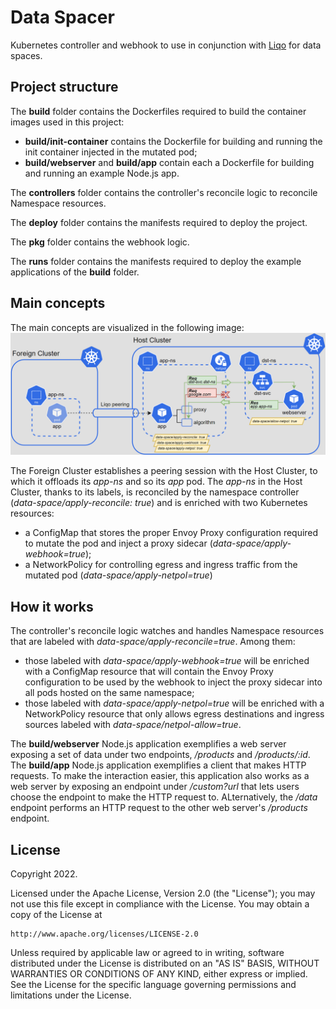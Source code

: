 # Data Spacer

Kubernetes controller and webhook to use in conjunction with [Liqo](https://github.com/liqotech/liqo) for data spaces.

## Project structure

The **build** folder contains the Dockerfiles required to build the container images used in this project:

- **build/init-container** contains the Dockerfile for building and running the init container injected in the mutated pod;
- **build/webserver** and **build/app** contain each a Dockerfile for building and running an example Node.js app.

The **controllers** folder contains the controller's reconcile logic to reconcile Namespace resources.

The **deploy** folder contains the manifests required to deploy the project.

The **pkg** folder contains the webhook logic.

The **runs** folder contains the manifests required to deploy the example applications of the **build** folder.

## Main concepts

The main concepts are visualized in the following image:
![Project schema](data-spacer.png)

The Foreign Cluster establishes a peering session with the Host Cluster, to which it offloads its _app-ns_ and so its _app_ pod. The _app-ns_ in the Host Cluster, thanks to its labels, is reconciled by the namespace controller (_data-space/apply-reconcile: true_) and is enriched with two Kubernetes resources:

- a ConfigMap that stores the proper Envoy Proxy configuration required to mutate the pod and inject a proxy sidecar (_data-space/apply-webhook=true_);
- a NetworkPolicy for controlling egress and ingress traffic from the mutated pod (_data-space/apply-netpol=true_)

## How it works

The controller's reconcile logic watches and handles Namespace resources that are labeled with _data-space/apply-reconcile=true_. Among them:

- those labeled with _data-space/apply-webhook=true_ will be enriched with a ConfigMap resource that will contain the Envoy Proxy configuration to be used by the webhook to inject the proxy sidecar into all pods hosted on the same namespace;
- those labeled with _data-space/apply-netpol=true_ will be enriched with a NetworkPolicy resource that only allows egress destinations and ingress sources labeled with _data-space/netpol-allow=true_.

The **build/webserver** Node.js application exemplifies a web server exposing a set of data under two endpoints, _/products_ and _/products/:id_.
The **build/app** Node.js application exemplifies a client that makes HTTP requests. To make the interaction easier, this application also works as a web server by exposing an endpoint under _/custom?url_ that lets users choose the endpoint to make the HTTP request to. ALternatively, the _/data_ endpoint performs an HTTP request to the other web server's _/products_ endpoint.

## License

Copyright 2022.

Licensed under the Apache License, Version 2.0 (the "License");
you may not use this file except in compliance with the License.
You may obtain a copy of the License at

    http://www.apache.org/licenses/LICENSE-2.0

Unless required by applicable law or agreed to in writing, software
distributed under the License is distributed on an "AS IS" BASIS,
WITHOUT WARRANTIES OR CONDITIONS OF ANY KIND, either express or implied.
See the License for the specific language governing permissions and
limitations under the License.

